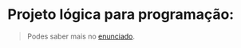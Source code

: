 # Projeto lógica para programação:

> Podes saber mais no [enunciado](https://github.com/Francisca105/projeto-lp/blob/main/projectoLP_2022.pdf).
